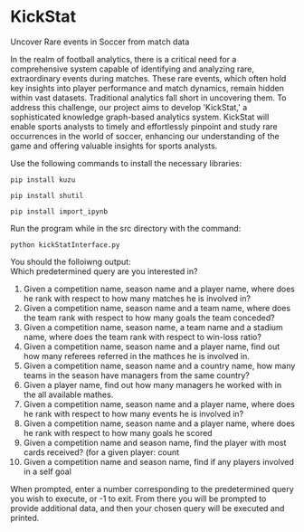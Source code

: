 # KickStat
Uncover Rare events in Soccer from match data  

In the realm of football analytics, there is a critical need for a comprehensive system capable of identifying and analyzing rare, extraordinary events during matches. These rare events, which often hold key insights into player performance and match dynamics, remain hidden within vast datasets. Traditional analytics fall short in uncovering them. To address this challenge, our project aims to develop 'KickStat,' a sophisticated knowledge graph-based analytics system. KickStat will enable sports analysts to timely and effortlessly pinpoint and study rare occurrences in the world of soccer, enhancing our understanding of the game and offering valuable insights for sports analysts.   

Use the following commands to install the necessary libraries:

```pip install kuzu```

```pip install shutil```

```pip install import_ipynb```

Run the program while in the src directory with the command:

```python kickStatInterface.py```

You should the folloiwng output:  
Which predetermined query are you interested in?  
1. Given a competition name, season name and a player name, where does he rank with respect to how many matches he is involved in?  
2. Given a competition name, season name and a team name, where does the team rank with respect to how many goals the team conceded?  
3. Given a competition name, season name, a team name and a stadium name, where does the team rank with respect to win-loss ratio?  
4. Given a competition name, season name and a player name, find out how many referees referred in the mathces he is involved in.  
5. Given a competition name, season name and a country name, how many teams in the season have managers from the same country?  
6. Given a player name, find out how many managers he worked with in the all available mathes.  
7. Given a competition name, season name and a player name, where does he rank with respect to how many events he is involved in?  
8. Given a competition name, season name and a player name, where does he rank with respect to how many goals he scored  
9. Given a competition name and season name, find the player with most cards received? (for a given player: count  
10. Given a competition name and season name, find if any players involved in a self goal  

When prompted, enter a number corresponding to the predetermined query you wish to execute, or -1 to exit.
From there you will be prompted to provide additional data, and then your chosen query will be executed and printed.
